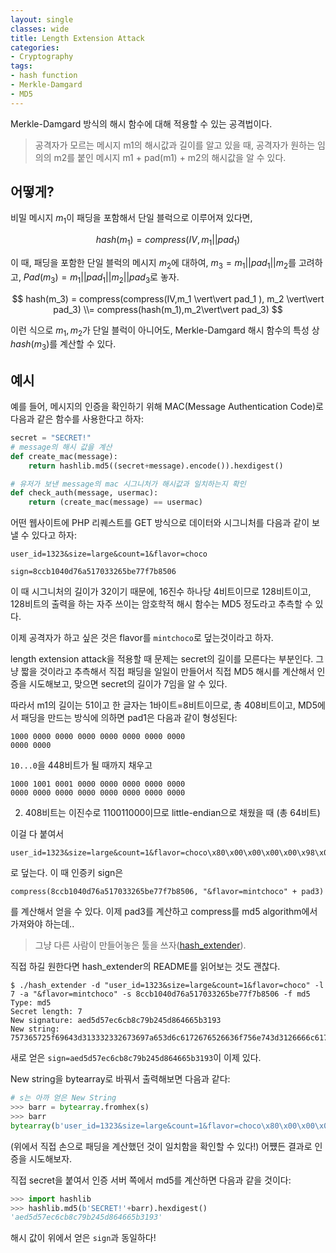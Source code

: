 ```yaml
---
layout: single
classes: wide
title: Length Extension Attack
categories:
- Cryptography
tags:
- hash function
- Merkle-Damgard
- MD5
---
```


Merkle-Damgard 방식의 해시 함수에 대해 적용할 수 있는 공격법이다.

> 공격자가 모르는 메시지 m1의 해시값과 길이를 알고 있을 때, 공격자가 원하는 임의의 m2를 붙인 메시지 m1 + pad(m1) + m2의 해시값을 알 수 있다.

## 어떻게?

비밀 메시지 $m_1$이 패딩을 포함해서 단일 블럭으로 이루어져 있다면,


$$
hash(m_1) = compress(IV, m_1 \vert\vert pad_1 )
$$



이 때, 패딩을 포함한 단일 블럭의 메시지 $m_2$에 대하여, $m_3 = m_1 \vert\vert pad_1 \vert\vert m_2$를 고려하고, $Pad(m_3) = m_1 \vert\vert pad_1 \vert\vert m_2 \vert\vert pad_3$로 놓자.


$$
hash(m_3) = compress(compress(IV,m_1 \vert\vert pad_1 ), m_2 \vert\vert pad_3)
\\= compress(hash(m_1),m_2\vert\vert pad_3)
$$


이런 식으로 $m_1, m_2$가 단일 블럭이 아니어도, Merkle-Damgard 해시 함수의 특성 상 $hash(m_3)$를 계산할 수 있다.



## 예시

예를 들어, 메시지의 인증을 확인하기 위해 MAC(Message Authentication Code)로 다음과 같은 함수를 사용한다고 하자:

```python
secret = "SECRET!"
# message의 해시 값을 계산
def create_mac(message):
	return hashlib.md5((secret+message).encode()).hexdigest()

# 유저가 보낸 message의 mac 시그니처가 해시값과 일치하는지 확인
def check_auth(message, usermac):
    return (create_mac(message) == usermac)
```



어떤 웹사이트에 PHP 리퀘스트를 GET 방식으로 데이터와 시그니처를 다음과 같이 보낼 수 있다고 하자:

```
user_id=1323&size=large&count=1&flavor=choco
```

```
sign=8ccb1040d76a517033265be77f7b8506
```

이 때 시그니처의 길이가 32이기 때문에, 16진수 하나당 4비트이므로 128비트이고, 128비트의 출력을 하는 자주 쓰이는 암호학적 해시 함수는 MD5 정도라고 추측할 수 있다.

이제 공격자가 하고 싶은 것은 flavor를 `mintchoco`로 덮는것이라고 하자.

length extension attack을 적용할 때 문제는 secret의 길이를 모른다는 부분인다. 그냥 짧을 것이라고 추측해서 직접 패딩을 일일이 만들어서 직접 MD5 해시를 계산해서 인증을 시도해보고, 맞으면 secret의 길이가 7임을 알 수 있다.

따라서 m1의 길이는 51이고 한 글자는 1바이트=8비트이므로, 총 408비트이고, MD5에서 패딩을 만드는 방식에 의하면 pad1은 다음과 같이 형성된다:
```
1000 0000 0000 0000 0000 0000 0000 0000
0000 0000
```

`10...0`을 448비트가 될 때까지 채우고

```
1000 1001 0001 0000 0000 0000 0000 0000
0000 0000 0000 0000 0000 0000 0000 0000 
```
2. 408비트는 이진수로 110011000이므로 little-endian으로 채웠을 때 (총 64비트)

이걸 다 붙여서

```
user_id=1323&size=large&count=1&flavor=choco\x80\x00\x00\x00\x00\x98\x01\x00\x00\x00\x00\x00\x00&flavor=mintchoco
```

로 덮는다. 이 때 인증키 sign은

```
compress(8ccb1040d76a517033265be77f7b8506, "&flavor=mintchoco" + pad3)
```

를 계산해서 얻을 수 있다. 이제 pad3를 계산하고 compress를 md5 algorithm에서 가져와야 하는데..

> 그냥 다른 사람이 만들어놓은 툴을 쓰자([hash_extender](https://github.com/iagox86/hash_extender)). 

직접 하길 원한다면 hash_extender의 README를 읽어보는 것도 괜찮다.

```
$ ./hash_extender -d "user_id=1323&size=large&count=1&flavor=choco" -l 7 -a "&flavor=mintchoco" -s 8ccb1040d76a517033265be77f7b8506 -f md5
Type: md5
Secret length: 7
New signature: aed5d57ec6cb8c79b245d864665b3193
New string: 757365725f69643d313332332673697a653d6c6172676526636f756e743d3126666c61766f723d63686f636f8000000000980100000000000026666c61766f723d6d696e7463686f636f

```

새로 얻은 `sign=aed5d57ec6cb8c79b245d864665b3193`이 이제 있다.

New string을 bytearray로 바꿔서 출력해보면 다음과 같다:

```python
# s는 아까 얻은 New String
>>> barr = bytearray.fromhex(s)
>>> barr
bytearray(b'user_id=1323&size=large&count=1&flavor=choco\x80\x00\x00\x00\x00\x98\x01\x00\x00\x00\x00\x00\x00&flavor=mintchoco')
```

(위에서 직접 손으로 패딩을 계산했던 것이 일치함을 확인할 수 있다!) 어쩄든 결과로 인증을 시도해보자.

직접 secret을 붙여서 인증 서버 쪽에서 md5를 계산하면 다음과 같을 것이다:

```python
>>> import hashlib
>>> hashlib.md5(b'SECRET!'+barr).hexdigest()
'aed5d57ec6cb8c79b245d864665b3193'
```

해시 값이 위에서 얻은 `sign`과 동일하다!